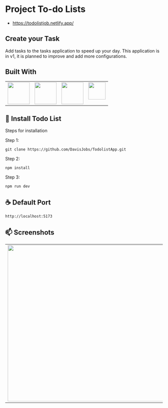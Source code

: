 # Project To-do Lists
- https://todolistjob.netlify.app/

## Create your Task

Add tasks to the tasks application to speed up your day.
This application is in v1, it is planned to improve and add more configurations.

## Built With

<table>
  <tr>
    <td valign="top"><img src="https://upload.wikimedia.org/wikipedia/commons/thumb/6/61/HTML5_logo_and_wordmark.svg/2048px-HTML5_logo_and_wordmark.svg.png" width="70" /></td>
    <td valign="top"><img src="https://upload.wikimedia.org/wikipedia/commons/6/6a/JavaScript-logo.png" width="70" /></td>
    <td valign="top"><img src="https://upload.wikimedia.org/wikipedia/commons/thumb/9/96/Sass_Logo_Color.svg/2560px-Sass_Logo_Color.svg.png" width="70" /></td>
    <td valign="top"><img src="https://upload.wikimedia.org/wikipedia/commons/thumb/d/d5/CSS3_logo_and_wordmark.svg/1200px-CSS3_logo_and_wordmark.svg.png" width="55" /> </td>
  </tr>
</table>

## 🚀 Install Todo List

Steps for installation

Step 1:

```
git clone https://github.com/DavisJobs/TodolistApp.git
```

Step 2:

```
npm install
```
Step 3:
```
npm run dev
```

## ☕ Default Port

```
http://localhost:5173
```

## 📫 Screenshots

<table>
  <tr>
    <td valign="top"><img src="https://github.com/DavisJobs/prueba/blob/main/public/light.PNG?raw=true" width="500px"></td>
    <td valign="top"><img src="https://github.com/DavisJobs/prueba/blob/main/public/dark.PNG?raw=true" width="500px"></td>
  </tr>
</table>
